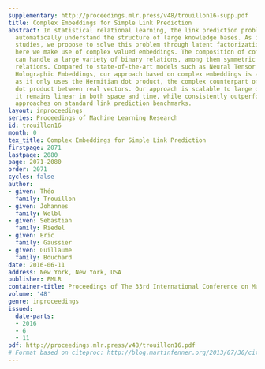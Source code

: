 ```yaml
---
supplementary: http://proceedings.mlr.press/v48/trouillon16-supp.pdf
title: Complex Embeddings for Simple Link Prediction
abstract: In statistical relational learning, the link prediction problem is key to
  automatically understand the structure of large knowledge bases. As in previous
  studies, we propose to solve this problem through latent factorization. However,
  here we make use of complex valued embeddings. The composition of complex embeddings
  can handle a large variety of binary relations, among them symmetric and antisymmetric
  relations. Compared to state-of-the-art models such as Neural Tensor Network and
  Holographic Embeddings, our approach based on complex embeddings is arguably simpler,
  as it only uses the Hermitian dot product, the complex counterpart of the standard
  dot product between real vectors. Our approach is scalable to large datasets as
  it remains linear in both space and time, while consistently outperforming alternative
  approaches on standard link prediction benchmarks.
layout: inproceedings
series: Proceedings of Machine Learning Research
id: trouillon16
month: 0
tex_title: Complex Embeddings for Simple Link Prediction
firstpage: 2071
lastpage: 2080
page: 2071-2080
order: 2071
cycles: false
author:
- given: Théo
  family: Trouillon
- given: Johannes
  family: Welbl
- given: Sebastian
  family: Riedel
- given: Eric
  family: Gaussier
- given: Guillaume
  family: Bouchard
date: 2016-06-11
address: New York, New York, USA
publisher: PMLR
container-title: Proceedings of The 33rd International Conference on Machine Learning
volume: '48'
genre: inproceedings
issued:
  date-parts:
  - 2016
  - 6
  - 11
pdf: http://proceedings.mlr.press/v48/trouillon16.pdf
# Format based on citeproc: http://blog.martinfenner.org/2013/07/30/citeproc-yaml-for-bibliographies/
---
```

